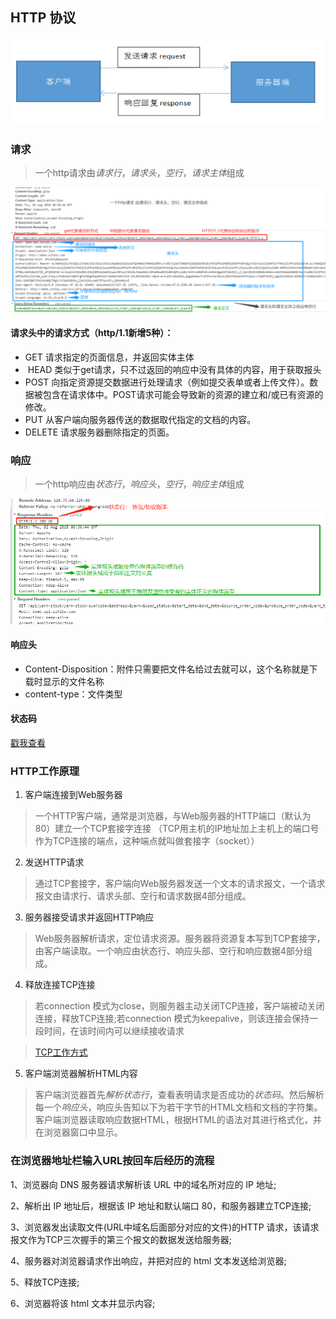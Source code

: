 ## HTTP 协议
![alt 模拟流程图](../markdown-images/HTTP-simulated-interaction-diagram.png)
### 请求
> 一个http请求由*请求行*，*请求头*，*空行*，*请求主体*组成

![alt HTTP Request](../markdown-images/HTTP-Request.png)


#### 请求头中的请求方式（http/1.1新增5种）：

* GET 请求指定的页面信息，并返回实体主体
*  HEAD 类似于get请求，只不过返回的响应中没有具体的内容，用于获取报头
* POST 向指定资源提交数据进行处理请求（例如提交表单或者上传文件）。数据被包含在请求体中。POST请求可能会导致新的资源的建立和/或已有资源的修改。
* PUT 从客户端向服务器传送的数据取代指定的文档的内容。
* DELETE 请求服务器删除指定的页面。

### 响应
> 一个http响应由*状态行*，*响应头*，*空行*，*响应主体*组成
> 
![alt HTTP Response](../markdown-images/HTTP-Response.png)

#### 响应头
* Content-Disposition：附件只需要把文件名给过去就可以，这个名称就是下载时显示的文件名称
* content-type：文件类型

#### 状态码
[戳我查看](https://suyunlongsy.github.io/#/detail/19.10.31-HTTP状态码.md)

### HTTP工作原理

1. 客户端连接到Web服务器
> 一个HTTP客户端，通常是浏览器，与Web服务器的HTTP端口（默认为80）建立一个TCP套接字连接
>（TCP用主机的IP地址加上主机上的端口号作为TCP连接的端点，这种端点就叫做套接字（socket））

2. 发送HTTP请求
> 通过TCP套接字，客户端向Web服务器发送一个文本的请求报文，一个请求报文由请求行、请求头部、空行和请求数据4部分组成。

3. 服务器接受请求并返回HTTP响应
> Web服务器解析请求，定位请求资源。服务器将资源复本写到TCP套接字，由客户端读取。一个响应由状态行、响应头部、空行和响应数据4部分组成。

4. 释放连接TCP连接
>若connection 模式为close，则服务器主动关闭TCP连接，客户端被动关闭连接，释放TCP连接;若connection 模式为keepalive，则该连接会保持一段时间，在该时间内可以继续接收请求

> [TCP工作方式](https://baike.baidu.com/item/TCP/33012?fr=aladdin#6)

5. 客户端浏览器解析HTML内容
> 客户端浏览器首先*解析状态行*，查看表明请求是否成功的*状态码*。然后解析每一个*响应头*，响应头告知以下为若干字节的HTML文档和文档的字符集。客户端浏览器读取响应数据HTML，根据HTML的语法对其进行格式化，并在浏览器窗口中显示。

### 在浏览器地址栏输入URL按回车后经历的流程

1、浏览器向 DNS 服务器请求解析该 URL 中的域名所对应的 IP 地址;

2、解析出 IP 地址后，根据该 IP 地址和默认端口 80，和服务器建立TCP连接;

3、浏览器发出读取文件(URL中域名后面部分对应的文件)的HTTP 请求，该请求报文作为TCP三次握手的第三个报文的数据发送给服务器;

4、服务器对浏览器请求作出响应，并把对应的 html 文本发送给浏览器;

5、释放TCP连接;

6、浏览器将该 html 文本并显示内容;